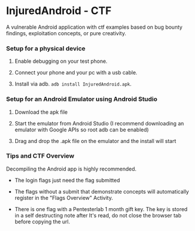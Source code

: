 # InjuredAndroid - CTF

A vulnerable Android application with ctf examples based on bug bounty findings, exploitation concepts, or pure creativity. 

### Setup for a physical device

1. Enable debugging on your test phone.

2. Connect your phone and your pc with a usb cable.

3. Install via adb. `adb install InjuredAndroid.apk`.

### Setup for an Android Emulator using Android Studio

1. Download the apk file

2. Start the emulator from Android Studio (I recommend downloading an emulator with Google APIs so root adb can be enabled)

3. Drag and drop the .apk file on the emulator and the install will start

### Tips and CTF Overview

Decompiling the Android app is highly recommended.

 - The login flags just need the flag submitted

 - The flags without a submit that demonstrate concepts will automatically register in the "Flags Overview" Activity.

 - There is one flag with a Pentesterlab 1 month gift key. The key is stored in a self destructing note after It's read, do not close the browser tab before copying the url.

